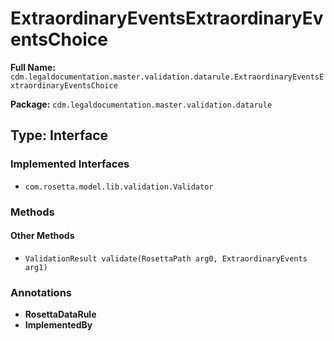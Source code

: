 # ExtraordinaryEventsExtraordinaryEventsChoice

**Full Name:** `cdm.legaldocumentation.master.validation.datarule.ExtraordinaryEventsExtraordinaryEventsChoice`

**Package:** `cdm.legaldocumentation.master.validation.datarule`

## Type: Interface

### Implemented Interfaces

- `com.rosetta.model.lib.validation.Validator`

### Methods

#### Other Methods

- `ValidationResult validate(RosettaPath arg0, ExtraordinaryEvents arg1)`

### Annotations

- **RosettaDataRule**
- **ImplementedBy**

